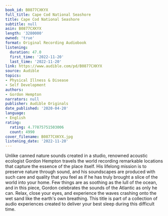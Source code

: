 ```yaml
---
book_id: B0877CXKYX
full_title: Cape Cod National Seashore
title: Cape Cod National Seashore
subtitle: null
asin: B0877CXKYX
length: '3280000'
owned: 'true'
format: Original Recording Audiobook
listening:
  duration: 47.0
  first_time: '2022-11-20'
  last_time: '2022-11-20'
link: https://www.audible.com/pd/B0877CXKYX
source: Audible
topics:
- Physical Illness & Disease
- Self Development
authors:
- Gordon Hempton
narrators: null
publisher: Audible Originals
date_published: '2020-04-20'
language:
- English
rating:
  rating: 4.77875751503006
  count: 4990
cover_filename: B0877CXKYX.jpg
listening_date: '2022-11-20'
---
```

Unlike canned nature sounds created in a studio, renowned acoustic ecologist Gordon Hempton travels the world recording remarkable locations that capture the essence of the place itself. His lifelong mission is to preserve nature through sound, and his soundscapes are produced with such care and quality that you feel as if he has truly brought a slice of the world into your home.
Few things are as soothing as the lull of the ocean, and in this piece, Gordon celebrates the sounds of the Atlantic as only he can. Relax, close your eyes, and experience the waves crashing onto the wet sand like the earth's own breathing.
This title is part of a collection of audio experiences created to deliver your best sleep during this difficult time.

